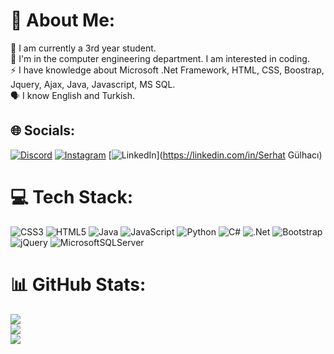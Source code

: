 # 💫 About Me:
🔭 I am currently a 3rd year student.<br>🤝 I'm in the computer engineering department. I am interested in coding.<br>⚡ I have knowledge about Microsoft .Net Framework, HTML, CSS, Boostrap, Jquery, Ajax, Java, Javascript, MS SQL.<br>🗣️ I know English and Turkish. 


## 🌐 Socials:
[![Discord](https://img.shields.io/badge/Discord-%237289DA.svg?logo=discord&logoColor=white)](https://discord.gg/.serhatg) [![Instagram](https://img.shields.io/badge/Instagram-%23E4405F.svg?logo=Instagram&logoColor=white)](https://instagram.com/_serhaatt_) [![LinkedIn](https://img.shields.io/badge/LinkedIn-%230077B5.svg?logo=linkedin&logoColor=white)](https://linkedin.com/in/Serhat Gülhacı) 

# 💻 Tech Stack:
![CSS3](https://img.shields.io/badge/css3-%231572B6.svg?style=for-the-badge&logo=css3&logoColor=white) ![HTML5](https://img.shields.io/badge/html5-%23E34F26.svg?style=for-the-badge&logo=html5&logoColor=white) ![Java](https://img.shields.io/badge/java-%23ED8B00.svg?style=for-the-badge&logo=java&logoColor=white) ![JavaScript](https://img.shields.io/badge/javascript-%23323330.svg?style=for-the-badge&logo=javascript&logoColor=%23F7DF1E) ![Python](https://img.shields.io/badge/python-3670A0?style=for-the-badge&logo=python&logoColor=ffdd54) ![C#](https://img.shields.io/badge/c%23-%23239120.svg?style=for-the-badge&logo=c-sharp&logoColor=white) ![.Net](https://img.shields.io/badge/.NET-5C2D91?style=for-the-badge&logo=.net&logoColor=white) ![Bootstrap](https://img.shields.io/badge/bootstrap-%23563D7C.svg?style=for-the-badge&logo=bootstrap&logoColor=white) ![jQuery](https://img.shields.io/badge/jquery-%230769AD.svg?style=for-the-badge&logo=jquery&logoColor=white) ![MicrosoftSQLServer](https://img.shields.io/badge/Microsoft%20SQL%20Sever-CC2927?style=for-the-badge&logo=microsoft%20sql%20server&logoColor=white)
# 📊 GitHub Stats:
![](https://github-readme-stats.vercel.app/api?username=serhaatt&theme=default&hide_border=false&include_all_commits=false&count_private=false)<br/>
![](https://github-readme-streak-stats.herokuapp.com/?user=serhaatt&theme=default&hide_border=false)<br/>
![](https://github-readme-stats.vercel.app/api/top-langs/?username=serhaatt&theme=default&hide_border=false&include_all_commits=false&count_private=false&layout=compact)

<!-- Proudly created with GPRM ( https://gprm.itsvg.in ) -->
